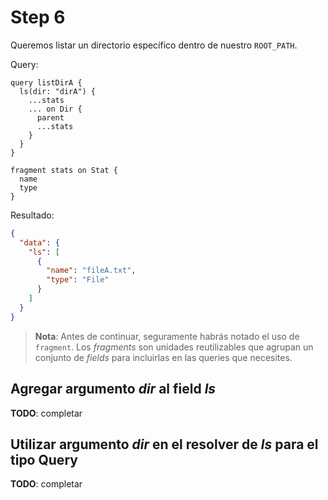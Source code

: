 # Step 6

Queremos listar un directorio específico dentro de nuestro `ROOT_PATH`.

Query:

```gql
query listDirA {
  ls(dir: "dirA") {
    ...stats
    ... on Dir {
      parent
      ...stats
    }
  }
}

fragment stats on Stat {
  name
  type
}
```

Resultado:

```json
{
  "data": {
    "ls": [
      {
        "name": "fileA.txt",
        "type": "File"
      }
    ]
  }
}
```

> __Nota__: Antes de continuar, seguramente habrás notado el uso de `fragment`. Los _fragments_ son unidades reutilizables que agrupan un conjunto de _fields_ para incluirlas en las queries que necesites.

## Agregar argumento _dir_ al field _ls_

__TODO__: completar

## Utilizar argumento _dir_ en el resolver de _ls_ para el tipo __Query__

__TODO__: completar
